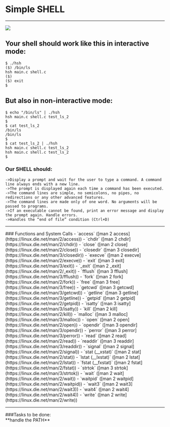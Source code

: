 # Simple SHELL
<hr>
<img src="https://s3.amazonaws.com/intranet-projects-files/holbertonschool-low_level_programming/235/shell.jpeg">

## Your shell should work like this in interactive mode:
```
$ ./hsh
($) /bin/ls
hsh main.c shell.c
($)
($) exit
$
```
## But also in non-interactive mode:
```
$ echo "/bin/ls" | ./hsh
hsh main.c shell.c test_ls_2
$
$ cat test_ls_2
/bin/ls
/bin/ls
$
$ cat test_ls_2 | ./hsh
hsh main.c shell.c test_ls_2
hsh main.c shell.c test_ls_2
$
```
### Our SHELL should:
`->Display a prompt and wait for the user to type a command. A command line always ends with a new line.`<br>
`->The prompt is displayed again each time a command has been executed.`<br>
`->The command lines are simple, no semicolons, no pipes, no redirections or any other advanced features.`<br>
`->The command lines are made only of one word. No arguments will be passed to programs.`<br>
`->If an executable cannot be found, print an error message and display the prompt again.
Handle errors.`<br>
`->Handles the “end of file” condition (Ctrl+D)`<br>
<hr>
### Functions and System Calls
- `access` ([man 2 access](https://linux.die.net/man/2/access))
- `chdir` ([man 2 chdir](https://linux.die.net/man/2/chdir))
- `close` ([man 2 close](https://linux.die.net/man/2/close))
- `closedir` ([man 3 closedir](https://linux.die.net/man/3/closedir))
- `execve` ([man 2 execve](https://linux.die.net/man/2/execve))
- `exit` ([man 3 exit](https://linux.die.net/man/3/exit))
- `_exit` ([man 2 _exit](https://linux.die.net/man/2/_exit))
- `fflush` ([man 3 fflush](https://linux.die.net/man/3/fflush))
- `fork` ([man 2 fork](https://linux.die.net/man/2/fork))
- `free` ([man 3 free](https://linux.die.net/man/3/free))
- `getcwd` ([man 3 getcwd](https://linux.die.net/man/3/getcwd))
- `getline` ([man 3 getline](https://linux.die.net/man/3/getline))
- `getpid` ([man 2 getpid](https://linux.die.net/man/2/getpid))
- `isatty` ([man 3 isatty](https://linux.die.net/man/3/isatty))
- `kill` ([man 2 kill](https://linux.die.net/man/2/kill))
- `malloc` ([man 3 malloc](https://linux.die.net/man/3/malloc))
- `open` ([man 2 open](https://linux.die.net/man/2/open))
- `opendir` ([man 3 opendir](https://linux.die.net/man/3/opendir))
- `perror` ([man 3 perror](https://linux.die.net/man/3/perror))
- `read` ([man 2 read](https://linux.die.net/man/2/read))
- `readdir` ([man 3 readdir](https://linux.die.net/man/3/readdir))
- `signal` ([man 2 signal](https://linux.die.net/man/2/signal))
- `stat (__xstat)` ([man 2 stat](https://linux.die.net/man/2/stat))
- `lstat (__lxstat)` ([man 2 lstat](https://linux.die.net/man/2/lstat))
- `fstat (__fxstat)` ([man 2 fstat](https://linux.die.net/man/2/fstat))
- `strtok` ([man 3 strtok](https://linux.die.net/man/3/strtok))
- `wait` ([man 2 wait](https://linux.die.net/man/2/wait))
- `waitpid` ([man 2 waitpid](https://linux.die.net/man/2/waitpid))
- `wait3` ([man 2 wait3](https://linux.die.net/man/2/wait3))
- `wait4` ([man 2 wait4](https://linux.die.net/man/2/wait4))
- `write` ([man 2 write](https://linux.die.net/man/2/write))
<hr>
###Tasks to be done:<br>
**handle the PATH**
